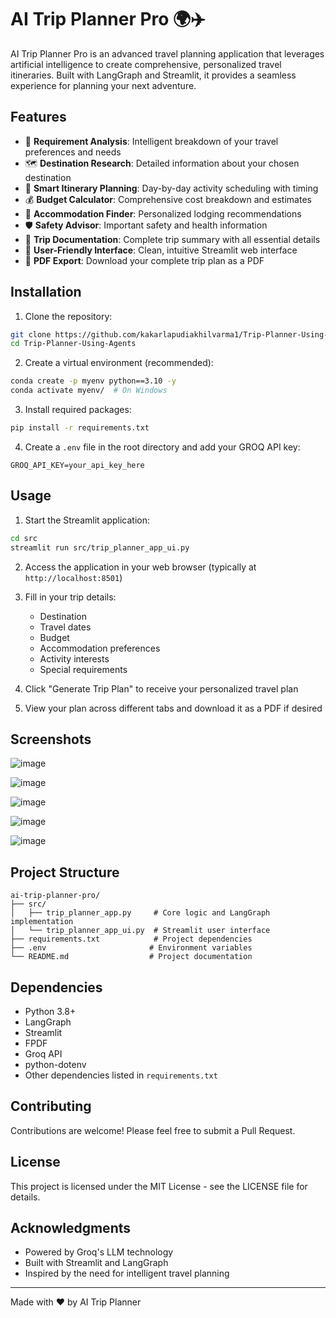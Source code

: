 # AI Trip Planner Pro 🌍✈️

AI Trip Planner Pro is an advanced travel planning application that leverages artificial intelligence to create comprehensive, personalized travel itineraries. Built with LangGraph and Streamlit, it provides a seamless experience for planning your next adventure.

## Features

- 🎯 **Requirement Analysis**: Intelligent breakdown of your travel preferences and needs
- 🗺️ **Destination Research**: Detailed information about your chosen destination
- 📅 **Smart Itinerary Planning**: Day-by-day activity scheduling with timing
- 💰 **Budget Calculator**: Comprehensive cost breakdown and estimates
- 🏨 **Accommodation Finder**: Personalized lodging recommendations
- 🛡️ **Safety Advisor**: Important safety and health information
- 📑 **Trip Documentation**: Complete trip summary with all essential details
- 📱 **User-Friendly Interface**: Clean, intuitive Streamlit web interface
- 📄 **PDF Export**: Download your complete trip plan as a PDF

## Installation

1. Clone the repository:
```bash
git clone https://github.com/kakarlapudiakhilvarma1/Trip-Planner-Using-Agents.git
cd Trip-Planner-Using-Agents
```

2. Create a virtual environment (recommended):
```bash
conda create -p myenv python==3.10 -y
conda activate myenv/  # On Windows
```

3. Install required packages:
```bash
pip install -r requirements.txt
```

4. Create a `.env` file in the root directory and add your GROQ API key:
```
GROQ_API_KEY=your_api_key_here
```

## Usage

1. Start the Streamlit application:
```bash
cd src
streamlit run src/trip_planner_app_ui.py
```

2. Access the application in your web browser (typically at `http://localhost:8501`)

3. Fill in your trip details:
   - Destination
   - Travel dates
   - Budget
   - Accommodation preferences
   - Activity interests
   - Special requirements

4. Click "Generate Trip Plan" to receive your personalized travel plan

5. View your plan across different tabs and download it as a PDF if desired

## Screenshots

![image](https://github.com/user-attachments/assets/3d2db77c-3b4d-4684-adcd-762e0c0cfbfe)

![image](https://github.com/user-attachments/assets/f569d047-9db2-4605-be40-ba2a44853d23)

![image](https://github.com/user-attachments/assets/bac23784-017b-4e62-8cc5-eb5bbc593656)

![image](https://github.com/user-attachments/assets/d9e4bb7f-fe96-41da-81aa-c6eb0a66332a)

![image](https://github.com/user-attachments/assets/b6e36cf8-13ad-4ef5-9935-58a07bb08b53)


## Project Structure

```
ai-trip-planner-pro/
├── src/
│   ├── trip_planner_app.py     # Core logic and LangGraph implementation
│   └── trip_planner_app_ui.py  # Streamlit user interface
├── requirements.txt            # Project dependencies
├── .env                       # Environment variables
└── README.md                  # Project documentation
```

## Dependencies

- Python 3.8+
- LangGraph
- Streamlit
- FPDF
- Groq API
- python-dotenv
- Other dependencies listed in `requirements.txt`

## Contributing

Contributions are welcome! Please feel free to submit a Pull Request.

## License

This project is licensed under the MIT License - see the LICENSE file for details.

## Acknowledgments

- Powered by Groq's LLM technology
- Built with Streamlit and LangGraph
- Inspired by the need for intelligent travel planning

---

Made with ❤️ by AI Trip Planner 

